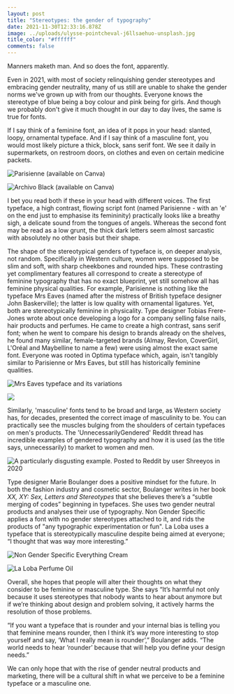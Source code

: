 ```yaml
---
layout: post
title: "Stereotypes: the gender of typography"
date: 2021-11-30T12:33:16.878Z
image: ../uploads/ulysse-pointcheval-j6llsaehuo-unsplash.jpg
title_color: "#ffffff"
comments: false
---
```

Manners maketh man. And so does the font, apparently.

Even in 2021, with most of society relinquishing gender stereotypes and embracing gender neutrality, many of us still are unable to shake the gender norms we've grown up with from our thoughts. Everyone knows the stereotype of blue being a boy colour and pink being for girls. And though we probably don't give it much thought in our day to day lives, the same is true for fonts.

If I say think of a feminine font, an idea of it pops in your head: slanted, loopy, ornamental typeface. And if I say think of a masculine font, you would most likely picture a thick, block, sans serif font. We see it daily in supermarkets, on restroom doors, on clothes and even on certain medicine packets.

![Parisienne (available on Canva)](../uploads/1.jpg)

![Archivo Black (available on Canva)](../uploads/2.jpg)

I bet you read both if these in your head with different voices. The first typeface, a high contrast, flowing script font (named Parisienne - with an 'e' on the end just to emphasise its femininity) practically looks like a breathy sigh, a delicate sound from the tongues of angels. Whereas the second font may be read as a low grunt, the thick dark letters seem almost sarcastic with absolutely no other basis but their shape.

The shape of the stereotypical genders of typeface is, on deeper analysis, not random. Specifically in Western culture, women were supposed to be slim and soft, with sharp cheekbones and rounded hips. These contrasting yet complimentary features all correspond to create a stereotype of feminine typography that has no exact blueprint, yet still somehow all has feminine physical qualities. For example, Parisienne is nothing like the typeface Mrs Eaves (named after the mistress of British typeface designer John Baskerville); the latter is low quality with ornamental ligatures. Yet, both are stereotypically feminine in physicality. Type designer Tobias Frere-Jones wrote about once developing a logo for a company selling false nails, hair products and perfumes. He came to create a high contrast, sans serif font; when he went to compare his design to brands already on the shelves, he found many similar, female-targeted brands (Almay, Revlon, CoverGirl, L'Oréal and Maybelline to name a few) were using almost the exact same font. Everyone was rooted in Optima typeface which, again, isn't tangibly similar to Parisienne or Mrs Eaves, but still has historically feminine qualities.

![Mrs Eaves typeface and its variations](../uploads/mrs-eaves-font.gif)

![](../uploads/untitled-design-5-.jpg)

Similarly, 'masculine' fonts tend to be broad and large, as Western society has, for decades, presented the correct image of masculinity to be. You can practically see the muscles bulging from the shoulders of certain typefaces on men's products. The 'UnnecessarilyGendered' Reddit thread has incredible examples of gendered typography and how it is used (as the title says, unnecessarily) to market to women and men. 

![A particularly disgusting example. Posted to Reddit by user Shreeyos in 2020](../uploads/posted-by-reddit-user-shreeyos.png)

Type designer Marie Boulanger does a positive mindset for the future. In both the fashion industry and cosmetic sector, Boulanger writes in her book *XX, XY: Sex, Letters and Stereotypes* that she believes there’s a “subtle merging of codes” beginning in typefaces. She uses two gender neutral products and analyses their use of typography. Non Gender Specific applies a font with no gender stereotypes attached to it, and rids the products of "any typographic experimentation or fun". La Loba uses a typeface that is stereotypically masculine despite being aimed at everyone; “I thought that was way more interesting.” 

![Non Gender Specific Everything Cream](../uploads/ngs.jpg)

![La Loba Perfume Oil](../uploads/la-loba.jpg)

Overall, she hopes that people will alter their thoughts on what they consider to be feminine or masculine type. She says “It’s harmful not only because it uses stereotypes that nobody wants to hear about anymore but if we’re thinking about design and problem solving, it actively harms the resolution of those problems.

“If you want a typeface that is rounder and your internal bias is telling you that feminine means rounder, then I think it’s way more interesting to stop yourself and say, ‘What I really mean is rounder’,” Boulanger adds. “The world needs to hear ’rounder’ because that will help you define your design needs.”

We can only hope that with the rise of gender neutral products and marketing, there will be a cultural shift in what we perceive to be a feminine typeface or a masculine one.